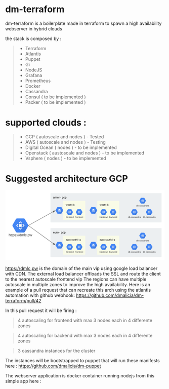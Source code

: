 # dm-terraform

dm-terraform is a boilerplate made in terraform to spawn a high availability webserver in hybrid clouds
 
the stack is composed by :
>- Terraform
>- Atlantis
>- Puppet
>- Gi
>- NodeJS
>- Grafana
>- Prometheus
>- Docker
>- Cassandra
>- Consul ( to be implemented )
>- Packer ( to be implemented )

# supported clouds :
  >- GCP ( autoscale and nodes ) - Tested
  >- AWS ( autoscale and nodes ) - Testing
  >- Digital Ocean ( nodes ) - to be implemented
  >- Openstack ( austoscale and nodes ) - to be implemented
  >- Vsphere ( nodes ) - to be implemented
  

# Suggested architecture GCP
![Image of GCP](https://github.com/dmalicia/dm-terraform/blob/master/docs/dmlc.svg)

https://dmlc.pw is the domain of the main vip using google load balancer with CDN.
The external load balancer offloads the SSL and route the client to the nearest autoscale frontend vip
The regions can have multiple autoscale in multiple zones to improve the high availability.
Here is an example of a pull request that can recreate this arch using the atlantis automation with github webhook:
https://github.com/dmalicia/dm-terraform/pull/42

In this pull request it will be firing :

 > 4 autoscaling for frontend with max 3 nodes each in 4 differente zones
 
 > 4 autoscaling for backend with max 3 nodes each in 4 differente zones
 
 > 3 cassandra instances for the cluster

The instances will be bootstrapped to puppet that will run these manifests here :
https://github.com/dmalicia/dm-puppet

The webserver application is docker container running nodejs from this simple app here :

